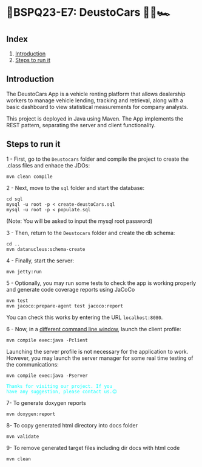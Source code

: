 # 🏁BSPQ23-E7: DeustoCars 🚗🛵🏎️
## Index
1. [Introduction](#introduction)
2. [Steps to run it](#run)

 <a id="introduction"></a>
## Introduction

The DeustoCars App is a vehicle renting platform that allows dealership workers to manage vehicle lending, tracking and retrieval, along with a basic dashboard to view statistical measurements for company analysts.

This project is deployed in Java using Maven. The App implements the REST pattern, separating the server and client functionality.

<a id="run"></a>
## Steps to run it
1 - First, go to the `Deustocars` folder and compile the project to create the .class files and enhace the JDOs:
```
mvn clean compile
```
2 - Next, move to the `sql` folder and start the database:
```
cd sql
mysql -u root -p < create-deustoCars.sql
mysql -u root -p < populate.sql
```
(Note: You will be asked to input the mysql root password)

3 - Then, return to the `Deustocars` folder  and create the db schema:
```
cd ..
mvn datanucleus:schema-create
```

4 -  Finally, start the server:
```
mvn jetty:run
```
5 - Optionally, you may run some tests to check the app is working properly and generate code coverage reports using JaCoCo
```
mvn test
mvn jacoco:prepare-agent test jacoco:report
```
You can check this works by entering the URL `localhost:8080`.

6 - Now, in a <u>different command line window</u>, launch the client profile:
```
mvn compile exec:java -Pclient
```
Launching the server profile is not necessary for the application to work. However, you may launch the server manager for some real time testing of the communications:
```
mvn compile exec:java -Pserver
```

<code style="color : Cyan">Thanks for visiting our project. If you have any suggestion, please contact us.😊</code>

7- To generate doxygen reports
```
mvn doxygen:report
```

8- To copy generated html directory into docs folder
```
mvn validate
```

9- To remove generated target files including dir docs with html code
```
mvn clean
```

